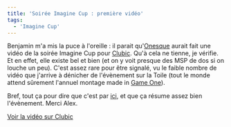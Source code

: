```yaml
---
title: 'Soirée Imagine Cup : première vidéo'
tags:
  - 'Imagine Cup'
---
```


Benjamin m'a mis la puce à l'oreille&nbsp;: il parait
qu'[Onesque](http://www.onesque.net/blog/) aurait fait une vidéo de la soirée
Imagine Cup pour [Clubic](http://www.clubic.com). Qu'à cela ne tienne, je
vérifie. Et en effet, elle existe bel et bien (et on y voit presque des MSP de
dos si on louche un peu). C'est assez rare pour être signalé, vu le faible
nombre de vidéo que j'arrive à dénicher de l'évènement sur la Toile (tout le
monde attend s&ucirc;rement l'annuel montage made in
[Game One](http://www.gameone.net)).

Bref, tout ça pour dire que c'est par
[ici](http://www.clubic.com/actualite-74991-video-finale-francaise-imagine-cup-2007.html),
et que ça résume assez bien l'évènement. Merci Alex.

[Voir la vidéo sur Clubic](http://www.clubic.com/actualite-74991-video-finale-francaise-imagine-cup-2007.html)
